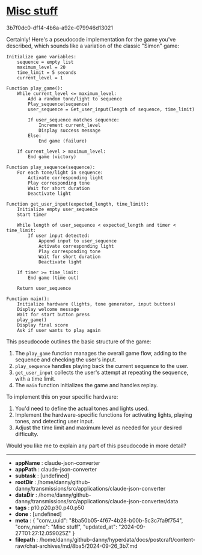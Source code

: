 # [Misc stuff](https://claude.ai/chat/8ba50b05-4f67-4b28-b00b-5c3c7fa9f754)

3b7f0dc0-df14-4b6a-a92e-079946d13021

 Certainly! Here's a pseudocode implementation for the game you've described, which sounds like a variation of the classic "Simon" game:

```
Initialize game variables:
    sequence = empty list
    maximum_level = 20
    time_limit = 5 seconds
    current_level = 1

Function play_game():
    While current_level <= maximum_level:
        Add a random tone/light to sequence
        Play_sequence(sequence)
        user_sequence = Get_user_input(length of sequence, time_limit)
        
        If user_sequence matches sequence:
            Increment current_level
            Display success message
        Else:
            End game (failure)
    
    If current_level > maximum_level:
        End game (victory)

Function play_sequence(sequence):
    For each tone/light in sequence:
        Activate corresponding light
        Play corresponding tone
        Wait for short duration
        Deactivate light

Function get_user_input(expected_length, time_limit):
    Initialize empty user_sequence
    Start timer
    
    While length of user_sequence < expected_length and timer < time_limit:
        If user input detected:
            Append input to user_sequence
            Activate corresponding light
            Play corresponding tone
            Wait for short duration
            Deactivate light
    
    If timer >= time_limit:
        End game (time out)
    
    Return user_sequence

Function main():
    Initialize hardware (lights, tone generator, input buttons)
    Display welcome message
    Wait for start button press
    play_game()
    Display final score
    Ask if user wants to play again
```

This pseudocode outlines the basic structure of the game:

1. The `play_game` function manages the overall game flow, adding to the sequence and checking the user's input.
2. `play_sequence` handles playing back the current sequence to the user.
3. `get_user_input` collects the user's attempt at repeating the sequence, with a time limit.
4. The `main` function initializes the game and handles replay.

To implement this on your specific hardware:

1. You'd need to define the actual tones and lights used.
2. Implement the hardware-specific functions for activating lights, playing tones, and detecting user input.
3. Adjust the time limit and maximum level as needed for your desired difficulty.

Would you like me to explain any part of this pseudocode in more detail?

---

* **appName** : claude-json-converter
* **appPath** : claude-json-converter
* **subtask** : [undefined]
* **rootDir** : /home/danny/github-danny/transmissions/src/applications/claude-json-converter
* **dataDir** : /home/danny/github-danny/transmissions/src/applications/claude-json-converter/data
* **tags** : p10.p20.p30.p40.p50
* **done** : [undefined]
* **meta** : {
  "conv_uuid": "8ba50b05-4f67-4b28-b00b-5c3c7fa9f754",
  "conv_name": "Misc stuff",
  "updated_at": "2024-09-27T01:27:12.059025Z"
}
* **filepath** : /home/danny/github-danny/hyperdata/docs/postcraft/content-raw/chat-archives/md/8ba5/2024-09-26_3b7.md